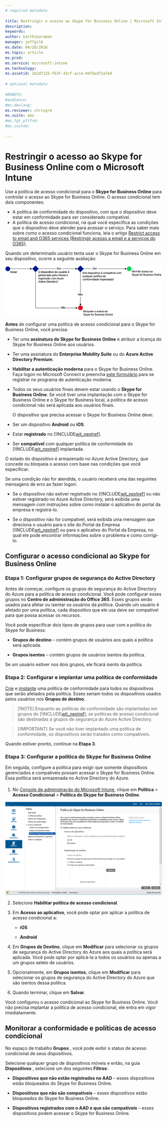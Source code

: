 ```yaml
---
# required metadata

title: Restringir o acesso ao Skype for Business Online | Microsoft Intune
description:
keywords:
author: karthikaraman
manager: jeffgilb
ms.date: 04/28/2016
ms.topic: article
ms.prod:
ms.service: microsoft-intune
ms.technology:
ms.assetid: 1b2d7125-f63f-43cf-ac1e-94fbedf2a7e8

# optional metadata

#ROBOTS:
#audience:
#ms.devlang:
ms.reviewer: chrisgre
ms.suite: ems
#ms.tgt_pltfrm:
#ms.custom:

---
```


# Restringir o acesso ao Skype for Business Online com o Microsoft Intune
Use a política de acesso condicional para o **Skype for Business Online** para controlar o acesso ao Skype for Business Online.
O acesso condicional tem dois componentes:
- A política de conformidade do dispositivo, com que o dispositivo deve estar em conformidade para ser considerado compatível.
- A política de acesso condicional, na qual você especifica as condições que o dispositivo deve atender para acessar o serviço.
Para saber mais sobre como o acesso condicional funciona, leia o artigo [Restrict access to email and O365 services (Restringir acesso a email e a serviços do O365)](restrict-access-to-email-and-o365-services-with-microsoft-intune.md).

Quando um determinado usuário tenta usar o Skype for Business Online em seu dispositivo, ocorre a seguinte avaliação:

![Diagrama que mostra os pontos de decisão usados para determinar se um dispositivo tem acesso permitido ou bloqueado ao Skype for Business Online](../media/ConditionalAccess_SkypeforBusiness.png)

**Antes** de configurar uma política de acesso condicional para o Skype for Business Online, você precisa:
- Ter uma **assinatura do Skype for Business Online** e atribuir a licença do Skype for Business Online aos usuários.
- Ter uma assinatura do **Enterprise Mobility Suite** ou do **Azure Active Directory Premium**.
-   **Habilitar a autenticação moderna** para o Skype for Business Online. Faça logon no Microsoft Connect e preencha [este formulário](https://connect.microsoft.com/office/Survey/NominationSurvey.aspx?SurveyID=17299&ProgramID=8715) para se registrar no programa de autenticação moderna.
-  Todos os seus usuários finais devem estar usando o **Skype for Business Online**. Se você tiver uma implantação com o Skype for Business Online e o Skype for Business local, a política de acesso condicional não será aplicada aos usuários finais.

    O dispositivo que precisa acessar o Skype for Business Online deve:

-   Ser um dispositivo **Android** ou **iOS**.

-   Estar **registrado** no [!INCLUDE[wit_nextref](../includes/wit_nextref_md.md)].

-   Ser **compatível** com qualquer política de conformidade do [!INCLUDE[wit_nextref](../includes/wit_nextref_md.md)] implantada.


O estado do dispositivo é armazenado no Azure Active Directory, que concede ou bloqueia o acesso com base nas condições que você especificar.

Se uma condição não for atendida, o usuário receberá uma das seguintes mensagens de erro ao fazer logon:

-   Se o dispositivo não estiver registrado no [!INCLUDE[wit_nextref](../includes/wit_nextref_md.md)] ou não estiver registrado no Azure Active Directory, será exibida uma mensagem com instruções sobre como instalar o aplicativo do portal da empresa e registrá-lo.

-   Se o dispositivo não for compatível, será exibida uma mensagem que direciona o usuário para o site do Portal da Empresa [!INCLUDE[wit_nextref](../includes/wit_nextref_md.md)] ou para o aplicativo do Portal da Empresa, no qual ele pode encontrar informações sobre o problema e como corrigi-lo.

## Configurar o acesso condicional ao Skype for Business Online

### Etapa 1: Configurar grupos de segurança do Active Directory
Antes de começar, configure os grupos de segurança do Active Directory do Azure para a política de acesso condicional. Você pode configurar esses grupos no **Centro de administração do Office 365**. Esses grupos serão usados para afetar ou isentar os usuários da política. Quando um usuário é afetado por uma política, cada dispositivo que ele usa deve ser compatível para que possa acessar os recursos.

Você pode especificar dois tipos de grupos para usar com a política do Skype for Business:

-   **Grupos de destino** – contém grupos de usuários aos quais a política será aplicada.

-   **Grupos isentos** – contém grupos de usuários isentos da política.

Se um usuário estiver nos dois grupos, ele ficará isento da política.

### Etapa 2: Configurar e implantar uma política de conformidade
[Crie](create-a-device-compliance-policy-in-microsoft-intune.md) e [implante](deploy-and-monitor-a-device-compliance-policy-in-microsoft-intune.md) uma política de conformidade para todos os dispositivos que serão afetados pela política. Esses seriam todos os dispositivos usados pelos usuários nos **Grupos de destino**.

> [!NOTE] Enquanto as políticas de conformidade são implantadas em grupos do [!INCLUDE[wit_nextref](../includes/wit_nextref_md.md)], as políticas de acesso condicional são destinadas a grupos de segurança do Azure Active Directory.


> [!IMPORTANT] Se você não tiver implantado uma política de conformidade, os dispositivos serão tratados como compatíveis.

Quando estiver pronto, continue na **Etapa 3**.

### Etapa 3: Configurar a política do Skype for Business Online
Em seguida, configure a política para exigir que somente dispositivos gerenciados e compatíveis possam acessar o Skype for Business Online. Essa política será armazenada no Active Directory do Azure.

####
1.  No [Console de administração do Microsoft Intune](https://manage.microsoft.com), clique em **Política** > **Acesso Condicional** > **Política do Skype for Business Online**.

![Captura de tela da página de política de acesso condicional do Skype for Business Online](./media/conditional_access_SFBPolicy.png)

2.  Selecione **Habilitar política de acesso condicional**.

3.  Em **Acesso ao aplicativo**, você pode optar por aplicar a política de acesso condicional a:

    -   **iOS**

    -   **Android**

4.  Em **Grupos de Destino**, clique em **Modificar** para selecionar os grupos de segurança do Active Directory do Azure aos quais a política será aplicada. Você pode optar por aplicá-la a todos os usuários ou apenas a um grupos seleto de usuários.

5.  Opcionalmente, em **Grupos isentos**, clique em **Modificar** para selecionar os grupos de segurança do Active Directory do Azure que são isentos dessa política.

6.  Quando terminar, clique em **Salvar**.

Você configurou o acesso condicional ao Skype for Business Online. Você não precisa implantar a política de acesso condicional, ele entra em vigor imediatamente.


## Monitorar a conformidade e políticas de acesso condicional
No espaço de trabalho **Grupos** , você pode exibir o status de acesso condicional de seus dispositivos.

Selecione qualquer grupo de dispositivos móveis e então, na guia **Dispositivos** , selecione um dos seguintes **Filtros**:

* **Dispositivos que não estão registrados no AAD** – esses dispositivos estão bloqueados do Skype for Business Online.

* **Dispositivos que não são compatíveis** – esses dispositivos estão bloqueados do Skype for Business Online.

* **Dispositivos registrados com o AAD e que são compatíveis** – esses dispositivos podem acessar o Skype for Business Online.


<!--HONumber=Jun16_HO2-->


